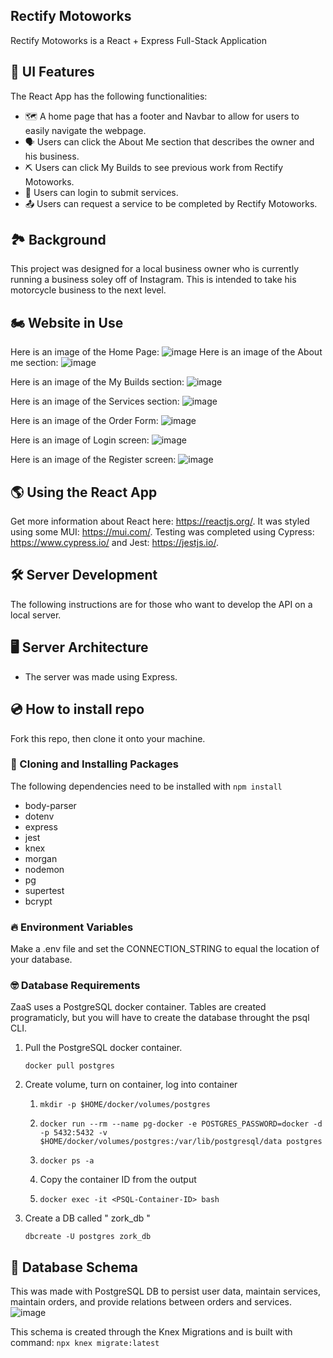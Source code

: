 ## Rectify Motoworks
Rectify Motoworks is a React + Express Full-Stack Application 

## 🎉 UI Features
The React App has the following functionalities:
- 🗺 A home page that has a footer and Navbar to allow for users to easily navigate the webpage. 
- 🗣 Users can click the About Me section that describes the owner and his business.
- ⛏ Users can click My Builds to see previous work from Rectify Motoworks.
- 🧩 Users can login to submit services.
- 📤 Users can request a service to be completed by Rectify Motoworks. 

## 🏞 Background 
This project was designed for a local business owner who is currently running a business soley off of Instagram. This is intended to take his motorcycle business to the next level. 

## 🏍 Website in Use
Here is an image of the Home Page:
![image](https://user-images.githubusercontent.com/96899068/158739457-11a11a4b-565f-46e3-a5c3-55d9af205d36.png)
Here is an image of the About me section: 
![image](https://user-images.githubusercontent.com/96899068/158739497-e7a3e0c7-33b9-48b3-85b1-97a75acac31d.png)

Here is an image of the My Builds section:
![image](https://user-images.githubusercontent.com/96899068/158739530-4636c5a9-22a4-4b05-b4a3-0e129e768511.png)

Here is an image of the Services section: 
![image](https://user-images.githubusercontent.com/96899068/158739564-542f0d97-6d81-4db9-9734-f38d698c1c17.png)

Here is an image of the Order Form:
![image](https://user-images.githubusercontent.com/96899068/158739624-37670c48-629f-446f-afc4-aa551977a8d9.png)

Here is an image of Login screen: 
![image](https://user-images.githubusercontent.com/96899068/158739655-10c46661-2c47-4c9a-94d8-d931b5978fc3.png)

Here is an image of the Register screen:
![image](https://user-images.githubusercontent.com/96899068/158739687-1da3044f-38aa-4036-a603-fc1df3a0efde.png)


## 🌎 Using the React App
Get more information about React here: https://reactjs.org/.
It was styled using some MUI: https://mui.com/.
Testing was completed using Cypress: https://www.cypress.io/ and Jest: https://jestjs.io/.


## 🛠 Server Development
The following instructions are for those who want to develop the API on a local server.

## 🖥️ Server Architecture 
- The server was made using Express.

## 💿 How to install repo
Fork this repo, then clone it onto your machine.

### 🤲 Cloning and Installing Packages
The following dependencies need to be installed with ``` npm install ``` 
- body-parser 
- dotenv
- express
- jest
- knex
- morgan
- nodemon
- pg
- supertest
- bcrypt

### 🔥 Environment Variables
Make a .env file and set the CONNECTION_STRING to equal the location of your database. 

### 🤓 Database Requirements
ZaaS uses a PostgreSQL docker container. Tables are created programaticly, but you will have to create the database throught the psql CLI.
1. Pull the PostgreSQL docker container.

    ``` docker pull postgres ```

2. Create volume, turn on container, log into container
    1.  ```mkdir -p $HOME/docker/volumes/postgres```
    
    2.  ```docker run --rm --name pg-docker -e POSTGRES_PASSWORD=docker -d -p 5432:5432 -v $HOME/docker/volumes/postgres:/var/lib/postgresql/data postgres```

    3. ```docker ps -a```
    
    4. Copy the container ID from the output

    5. ``` docker exec -it <PSQL-Container-ID> bash ```
3. Create a DB called " zork_db "

    ```dbcreate -U postgres zork_db```

##  🚀 Database Schema
This was made with PostgreSQL DB to persist user data, maintain services, maintain orders, and provide relations between orders and services.
![image](https://user-images.githubusercontent.com/96899068/158829397-8b096b96-d50d-43da-a083-5056517d493a.png)

This schema is created through the Knex Migrations and is built with command: ``` npx knex migrate:latest ```


